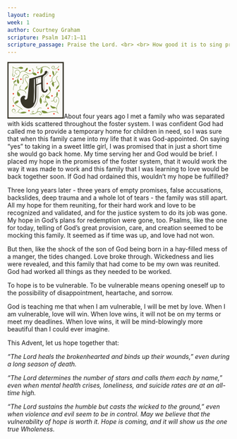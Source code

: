 ```yaml
---
layout: reading
week: 1
author: Courtney Graham
scripture: Psalm 147:1—11
scripture_passage: Praise the Lord. <br> <br> How good it is to sing praises to our God, <br> how pleasant and fitting to praise him! <br> <br> The Lord builds up Jerusalem&#59; <br> he gathers the exiles of Israel. <br> He heals the brokenhearted <br> and binds up their wounds. <br> He determines the number of the stars <br> and calls them each by name. <br> Great is our Lord and mighty in power&#59; <br> his understanding has no limit. <br> The Lord sustains the humble <br> but casts the wicked to the ground. <br> <br> Sing to the Lord with grateful praise&#59; <br> make music to our God on the harp. <br> <br> He covers the sky with clouds&#59; <br> he supplies the earth with rain <br> and makes grass grow on the hills. <br> He provides food for the cattle <br> and for the young ravens when they call. <br> <br> His pleasure is not in the strength of the horse, <br> nor his delight in the legs of the warrior&#59; <br> the Lord delights in those who fear him, <br> who put their hope in his unfailing love.
---
```


<p><img class="drop-cap" src="/src/img/drop-cap-a.svg"><span>A</span>bout four years ago I met a family who was separated with kids scattered throughout the foster system. I was confident God had called me to provide a temporary home for children in need, so I was sure that when this family came into my life that it was God-appointed. On saying “yes” to taking in a sweet little girl, I was promised that in just a short time she would go back home. My time serving her and God would be brief. I placed my hope in the promises of the foster system, that it would work the way it was made to work and this family that I was learning to love would be back together soon. If God had ordained this, wouldn’t my hope be fulfilled?</p>

Three long years later - three years of empty promises, false accusations, backslides, deep trauma and a whole lot of tears - the family was still apart. All my hope for them reuniting, for their hard work and love to be recognized and validated, and for the justice system to do its job was gone. My hope in God’s plans for redemption were gone, too. Psalms, like the one for today, telling of God’s great provision, care, and creation seemed to be mocking this family. It seemed as if time was up, and love had not won.

But then, like the shock of the son of God being born in a hay-filled mess of a manger, the tides changed. Love broke through. Wickedness and lies were revealed, and this family that had come to be my own was reunited. God had worked all things as they needed to be worked.

To hope is to be vulnerable. To be vulnerable means opening oneself up to the possibility of disappointment, heartache, and sorrow.

God is teaching me that when I am vulnerable, I will be met by love. When I am vulnerable, love will win. When love wins, it will not be on my terms or meet my deadlines. When love wins, it will be mind-blowingly more beautiful than I could ever imagine.

This Advent, let us hope together that:

<i>“The Lord heals the brokenhearted and binds up their wounds,” even during a long season of death.</i>

<i>“The Lord determines the number of stars and calls them each by name,” even when mental health crises, loneliness, and suicide rates are at an all-time high.</i>

<i>“The Lord sustains the humble but casts the wicked to the ground,” even when violence and evil seem to be in control. 
May we believe that the vulnerability of hope is worth it. Hope is coming, and it will show us the one true Wholeness.</i>

